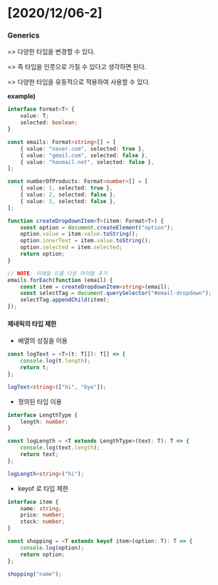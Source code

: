 # [2020/12/06-2]



### Generics



=> 다양한 타입을 변경할 수 있다. 

=> 즉 타입을 인풋으로 가질 수 있다고 생각하면 된다. 



=> 다양한 타입을 유동적으로 적용하여 사용할 수 있다. 



**example)**

```typescript
interface Format<T> {
    value: T;
    selected: boolean;
}

const emails: Format<string>[] = [
    { value: "naver.com", selected: true },
    { value: "gmail.com", selected: false },
    { value: "hanmail.net", selected: false },
];

const numberOfProducts: Format<number>[] = [
    { value: 1, selected: true },
    { value: 2, selected: false },
    { value: 3, selected: false },
];

function createDropdownItem<T>(item: Format<T>) {
    const option = document.createElement("option");
    option.value = item.value.toString();
    option.innerText = item.value.toString();
    option.selected = item.selected;
    return option;
}

// NOTE: 이메일 드롭 다운 아이템 추가
emails.forEach(function (email) {
    const item = createDropdownItem<string>(email);
    const selectTag = document.querySelector("#email-dropdown");
    selectTag.appendChild(item);
});

```







#### 제네릭의 타입 제한



- 배열의 성질을 이용

```typescript
const logText = <T>(t: T[]): T[] => {
    console.log(t.length);
    return t;
};

logText<string>(["hi", "bye"]);
```



- 정의된 타입 이용

```typescript
interface LengthType {
    length: number;
}

const logLength = <T extends LengthType>(text: T): T => {
    console.log(text.length);
    return text;
};

logLength<string>("hi");
```



- keyof 로 타입 제한

```typescript
interface item {
    name: string;
    price: number;
    stock: number;
}

const shopping = <T extends keyof item>(option: T): T => {
    console.log(option);
    return option;
};

shopping("name");
```



</br></br>